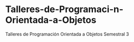 # Talleres-de-Programaci-n-Orientada-a-Objetos
Talleres de Programación Orientada a Objetos Semestral 3
